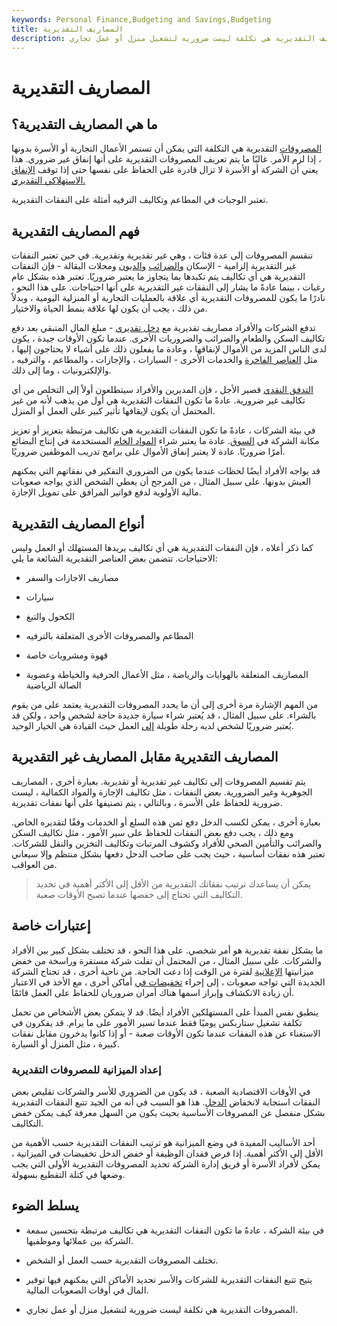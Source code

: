 ```yaml
---
keywords: Personal Finance,Budgeting and Savings,Budgeting
title: المصاريف التقديرية
description: المصاريف التقديرية هي تكلفة ليست ضرورية لتشغيل منزل أو عمل تجاري.
---
```


# المصاريف التقديرية
## ما هي المصاريف التقديرية؟

[المصروفات](/expense) التقديرية هي التكلفة التي يمكن أن تستمر الأعمال التجارية أو الأسرة بدونها ، إذا لزم الأمر. غالبًا ما يتم تعريف المصروفات التقديرية على أنها إنفاق غير ضروري. هذا يعني أن الشركة أو الأسرة لا تزال قادرة على الحفاظ على نفسها حتى إذا توقف [الإنفاق الاستهلاكي التقديري.](/consumer-spending)

تعتبر الوجبات في المطاعم وتكاليف الترفيه أمثلة على النفقات التقديرية.

## فهم المصاريف التقديرية

تنقسم المصروفات إلى عدة فئات ، وهي غير تقديرية وتقديرية. في حين تعتبر النفقات غير التقديرية إلزامية - الإسكان [والضرائب](/taxes) [والديون](/debt) ومحلات البقالة - فإن النفقات التقديرية هي أي تكاليف يتم تكبدها بما يتجاوز ما يعتبر ضروريًا. تعتبر هذه بشكل عام رغبات ، بينما عادةً ما يشار إلى النفقات غير التقديرية على أنها احتياجات. على هذا النحو ، نادرًا ما يكون للمصروفات التقديرية أي علاقة بالعمليات التجارية أو المنزلية اليومية ، وبدلاً من ذلك ، يجب أن يكون لها علاقة بنمط الحياة والاختيار.

تدفع الشركات والأفراد مصاريف تقديرية مع [دخل تقديري](/discretionaryincome) - مبلغ المال المتبقي بعد دفع تكاليف السكن والطعام والضرائب والضروريات الأخرى. عندما تكون الأوقات جيدة ، يكون لدى الناس المزيد من الأموال لإنفاقها ، وعادة ما يفعلون ذلك على أشياء لا يحتاجون إليها ، مثل [العناصر الفاخرة](/luxury-item) والخدمات الأخرى - السيارات ، والإجازات ، والمطاعم ، والترفيه ، والإلكترونيات ، وما إلى ذلك.

[التدفق النقدي](/cashflow) قصير الأجل ، فإن المديرين والأفراد سيتطلعون أولاً إلى التخلص من أي تكاليف غير ضرورية. عادةً ما تكون النفقات التقديرية هي أول من يذهب لأنه من غير المحتمل أن يكون لإيقافها تأثير كبير على العمل أو المنزل.

في بيئة الشركات ، عادةً ما تكون النفقات التقديرية هي تكاليف مرتبطة بتعزيز أو تعزيز مكانة الشركة في [السوق](/market). عادة ما يعتبر شراء [المواد الخام](/rawmaterials) المستخدمة في إنتاج البضائع أمرًا ضروريًا. عادة لا يعتبر إنفاق الأموال على برامج تدريب الموظفين ضروريًا.

قد يواجه الأفراد أيضًا لحظات عندما يكون من الضروري التفكير في نفقاتهم التي يمكنهم العيش بدونها. على سبيل المثال ، من المرجح أن يعطي الشخص الذي يواجه صعوبات مالية الأولوية لدفع فواتير المرافق على تمويل الإجازة.

## أنواع المصاريف التقديرية

كما ذكر أعلاه ، فإن النفقات التقديرية هي أي تكاليف يريدها المستهلك أو العمل وليس الاحتياجات. تتضمن بعض العناصر التقديرية الشائعة ما يلي:

- مصاريف الاجازات والسفر

- سيارات

- الكحول والتبغ

- المطاعم والمصروفات الأخرى المتعلقة بالترفيه

- قهوة ومشروبات خاصة

- المصاريف المتعلقة بالهوايات والرياضة ، مثل الأعمال الحرفية والخياطة وعضوية الصالة الرياضية

من المهم الإشارة مرة أخرى إلى أن ما يحدد المصروفات التقديرية يعتمد على من يقوم بالشراء. على سبيل المثال ، قد يُعتبر شراء سيارة جديدة حاجة لشخص واحد ، ولكن قد يُعتبر ضروريًا لشخص لديه رحلة طويلة [إلى](/commutingexpenses) العمل حيث القيادة هي الخيار الوحيد.

## المصاريف التقديرية مقابل المصاريف غير التقديرية

يتم تقسيم المصروفات إلى تكاليف غير تقديرية أو تقديرية. بعبارة أخرى ، المصاريف الجوهرية وغير الضرورية. بعض النفقات ، مثل تكاليف الإجازة والمواد الكمالية ، ليست ضرورية للحفاظ على الأسرة ، وبالتالي ، يتم تصنيفها على أنها نفقات تقديرية.

بعبارة أخرى ، يمكن لكسب الدخل دفع ثمن هذه السلع أو الخدمات وفقًا لتقديره الخاص. ومع ذلك ، يجب دفع بعض النفقات للحفاظ على سير الأمور ، مثل تكاليف السكن والضرائب والتأمين الصحي للأفراد وكشوف المرتبات وتكاليف التخزين والنقل للشركات. تعتبر هذه نفقات أساسية ، حيث يجب على صاحب الدخل دفعها بشكل منتظم وإلا سيعاني من العواقب.

> يمكن أن يساعدك ترتيب نفقاتك التقديرية من الأقل إلى الأكثر أهمية في تحديد التكاليف التي تحتاج إلى خفضها عندما تصبح الأوقات صعبة.

>

## إعتبارات خاصة

ما يشكل نفقة تقديرية هو أمر شخصي. على هذا النحو ، قد تختلف بشكل كبير بين الأفراد والشركات. على سبيل المثال ، من المحتمل أن تفلت شركة مستقرة وراسخة من خفض ميزانيتها [الإعلانية](/advertising-costs) لفترة من الوقت إذا دعت الحاجة. من ناحية أخرى ، قد تحتاج الشركة الجديدة التي تواجه صعوبات ، إلى إجراء [تخفيضات في](/cost-cutting) أماكن أخرى ، مع الأخذ في الاعتبار أن زيادة الانكشاف وإبراز اسمها هناك أمران ضروريان للحفاظ على العمل قائمًا.

ينطبق نفس المبدأ على المستهلكين الأفراد أيضًا. قد لا يتمكن بعض الأشخاص من تحمل تكلفة تشغيل ستاربكس يوميًا فقط عندما تسير الأمور على ما يرام. قد يفكرون في الاستغناء عن هذه النفقات عندما تكون الأوقات صعبة - أو إذا كانوا يدخرون مقابل نفقات كبيرة ، مثل المنزل أو السيارة.

### إعداد الميزانية للمصروفات التقديرية

في الأوقات الاقتصادية الصعبة ، قد يكون من الضروري للأسر والشركات تقليص بعض النفقات استجابة لانخفاض [الدخل](/income). هذا هو السبب في أنه من الجيد تتبع النفقات التقديرية بشكل منفصل عن المصروفات الأساسية بحيث يكون من السهل معرفة كيف يمكن خفض التكاليف.

أحد الأساليب المفيدة في وضع الميزانية هو ترتيب النفقات التقديرية حسب الأهمية من الأقل إلى الأكثر أهمية. إذا فرض فقدان الوظيفة أو خفض الدخل تخفيضات في الميزانية ، يمكن لأفراد الأسرة أو فريق إدارة الشركة تحديد المصروفات التقديرية الأولى التي يجب وضعها في كتلة التقطيع بسهولة.

## يسلط الضوء

- في بيئة الشركة ، عادةً ما تكون النفقات التقديرية هي تكاليف مرتبطة بتحسين سمعة الشركة بين عملائها وموظفيها.

- تختلف المصروفات التقديرية حسب العمل أو الشخص.

- يتيح تتبع النفقات التقديرية للشركات والأسر تحديد الأماكن التي يمكنهم فيها توفير المال في أوقات الصعوبات المالية.

- المصروفات التقديرية هي تكلفة ليست ضرورية لتشغيل منزل أو عمل تجاري.

